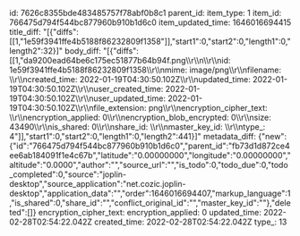 id: 7626c8355bde483485757f78abf0b8c1
parent_id: 
item_type: 1
item_id: 766475d794f544bc877960b910b1d6c0
item_updated_time: 1646016694415
title_diff: "[{\"diffs\":[[1,\"1e59f3941ffe4b5188f86232809f1358\"]],\"start1\":0,\"start2\":0,\"length1\":0,\"length2\":32}]"
body_diff: "[{\"diffs\":[[1,\"da9200ead64be6c175ec51877b64b94f.png\\\r\\\n\\\r\\\nid: 1e59f3941ffe4b5188f86232809f1358\\\r\\\nmime: image/png\\\r\\\nfilename: \\\r\\\ncreated_time: 2022-01-19T04:30:50.102Z\\\r\\\nupdated_time: 2022-01-19T04:30:50.102Z\\\r\\\nuser_created_time: 2022-01-19T04:30:50.102Z\\\r\\\nuser_updated_time: 2022-01-19T04:30:50.102Z\\\r\\\nfile_extension: png\\\r\\\nencryption_cipher_text: \\\r\\\nencryption_applied: 0\\\r\\\nencryption_blob_encrypted: 0\\\r\\\nsize: 43490\\\r\\\nis_shared: 0\\\r\\\nshare_id: \\\r\\\nmaster_key_id: \\\r\\\ntype_: 4\"]],\"start1\":0,\"start2\":0,\"length1\":0,\"length2\":441}]"
metadata_diff: {"new":{"id":"766475d794f544bc877960b910b1d6c0","parent_id":"fb73d1d872ce4ee6ab184091f1e4c67b","latitude":"0.00000000","longitude":"0.00000000","altitude":"0.0000","author":"","source_url":"","is_todo":0,"todo_due":0,"todo_completed":0,"source":"joplin-desktop","source_application":"net.cozic.joplin-desktop","application_data":"","order":1646016694407,"markup_language":1,"is_shared":0,"share_id":"","conflict_original_id":"","master_key_id":""},"deleted":[]}
encryption_cipher_text: 
encryption_applied: 0
updated_time: 2022-02-28T02:54:22.042Z
created_time: 2022-02-28T02:54:22.042Z
type_: 13